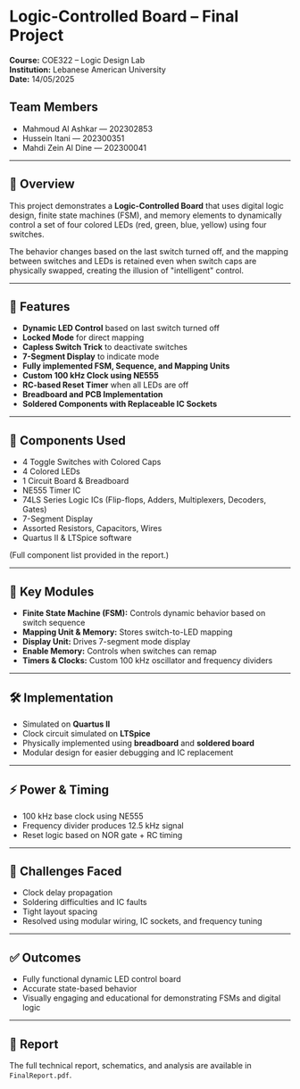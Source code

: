 # Logic-Controlled Board – Final Project  
**Course:** COE322 – Logic Design Lab  
**Institution:** Lebanese American University  
**Date:** 14/05/2025  

## Team Members
- Mahmoud Al Ashkar — 202302853  
- Hussein Itani — 202300351  
- Mahdi Zein Al Dine — 202300041  

---

## 📘 Overview
This project demonstrates a **Logic-Controlled Board** that uses digital logic design, finite state machines (FSM), and memory elements to dynamically control a set of four colored LEDs (red, green, blue, yellow) using four switches.

The behavior changes based on the last switch turned off, and the mapping between switches and LEDs is retained even when switch caps are physically swapped, creating the illusion of "intelligent" control.

---

## 🔧 Features
- **Dynamic LED Control** based on last switch turned off  
- **Locked Mode** for direct mapping  
- **Capless Switch Trick** to deactivate switches  
- **7-Segment Display** to indicate mode  
- **Fully implemented FSM, Sequence, and Mapping Units**  
- **Custom 100 kHz Clock using NE555**  
- **RC-based Reset Timer** when all LEDs are off  
- **Breadboard and PCB Implementation**  
- **Soldered Components with Replaceable IC Sockets**  

---

## 🧰 Components Used
- 4 Toggle Switches with Colored Caps  
- 4 Colored LEDs  
- 1 Circuit Board & Breadboard  
- NE555 Timer IC  
- 74LS Series Logic ICs (Flip-flops, Adders, Multiplexers, Decoders, Gates)  
- 7-Segment Display  
- Assorted Resistors, Capacitors, Wires  
- Quartus II & LTSpice software  

(Full component list provided in the report.)

---

## 📐 Key Modules
- **Finite State Machine (FSM):** Controls dynamic behavior based on switch sequence  
- **Mapping Unit & Memory:** Stores switch-to-LED mapping  
- **Display Unit:** Drives 7-segment mode display  
- **Enable Memory:** Controls when switches can remap  
- **Timers & Clocks:** Custom 100 kHz oscillator and frequency dividers  

---

## 🛠 Implementation
- Simulated on **Quartus II**  
- Clock circuit simulated on **LTSpice**  
- Physically implemented using **breadboard** and **soldered board**  
- Modular design for easier debugging and IC replacement  

---

## ⚡ Power & Timing
- 100 kHz base clock using NE555  
- Frequency divider produces 12.5 kHz signal  
- Reset logic based on NOR gate + RC timing  

---

## 🧪 Challenges Faced
- Clock delay propagation  
- Soldering difficulties and IC faults  
- Tight layout spacing  
- Resolved using modular wiring, IC sockets, and frequency tuning  

---

## ✅ Outcomes
- Fully functional dynamic LED control board  
- Accurate state-based behavior  
- Visually engaging and educational for demonstrating FSMs and digital logic  

---

## 📄 Report
The full technical report, schematics, and analysis are available in `FinalReport.pdf`.

